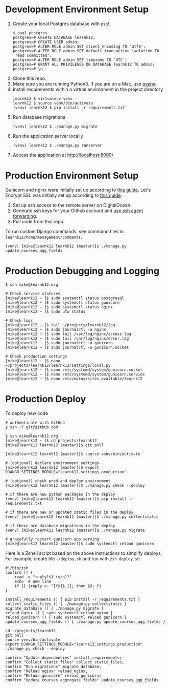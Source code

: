 
# Development Environment Setup
1. Create your local Postgres database with `psql`
	```
	$ psql postgres
	postgres=# CREATE DATABASE learnk12;
	postgres=# CREATE USER admin;
	postgres=# ALTER ROLE admin SET client_encoding TO 'utf8';
	postgres=# ALTER ROLE admin SET default_transaction_isolation TO 'read committed';
	postgres=# ALTER ROLE admin SET timezone TO 'UTC';
	postgres=# GRANT ALL PRIVILEGES ON DATABASE learnk12 TO admin;
	postgres=# \q
	```
2. Clone this repo.
3. Make sure you are running Python3. If you are on a Mac, use [pyenv](https://github.com/pyenv/pyenv).
4. Install requirements within a virtual environment in the project directory
	```
	learnk12 $ virtualenv venv
	learnk12 $ source venv/bin/activate
	(venv) learnk12 $ pip install -r requirements.txt
	```
5. Run database migrations
	```
	(venv) learnk12 $ ./manage.py migrate
	```
6. Run the application server locally
	```
	(venv) learnk12 $ ./manage.py runserver
	```
7. Access the application at [http://localhost:8000/](http://localhost:8000/)

# Production Environment Setup
Gunicorn and nginx were initially set up according to [this guide](https://www.digitalocean.com/community/tutorials/how-to-set-up-django-with-postgres-nginx-and-gunicorn-on-ubuntu-18-04).
Let's Encrypt SSL was initially set up according to [this guide](https://www.digitalocean.com/community/tutorials/how-to-secure-nginx-with-let-s-encrypt-on-ubuntu-18-04).

1. Set up ssh access to the remote server on DigitalOcean.
2. Generate ssh keys for your Github account and [use ssh agent forwarding](https://developer.github.com/v3/guides/using-ssh-agent-forwarding/).
3. Pull code from this repo.

To run custom Django commands, see command files in `learnk12/home/management/commands`.
```
(venv) [mike@learnk12 learnk12 (master)]$ ./manage.py update_courses_agg_fields
```

# Production Debugging and Logging
```
$ ssh mike@learnk12.org

# Check service statuses
[mike@learnk12 ~ ]$ sudo systemctl status postgresql
[mike@learnk12 ~ ]$ sudo systemctl status gunicorn
[mike@learnk12 ~ ]$ sudo systemctl status nginx
[mike@learnk12 ~ ]$ sudo ufw status

# Check logs
[mike@learnk12 ~ ]$ tail ~/projects/learnk12/log
[mike@learnk12 ~ ]$ sudo journalctl -u nginx
[mike@learnk12 ~ ]$ sudo tail /var/log/nginx/access.log
[mike@learnk12 ~ ]$ sudo tail /var/log/nginx/error.log
[mike@learnk12 ~ ]$ sudo journalctl -u gunicorn
[mike@learnk12 ~ ]$ sudo journalctl -u gunicorn.socket

# Check production settings
[mike@learnk12 ~ ]$ nano ~/projects/learnk12/learnk12/settings/local.py
[mike@learnk12 ~ ]$ nano /etc/systemd/system/gunicorn.socket
[mike@learnk12 ~ ]$ nano /etc/systemd/system/gunicorn.service
[mike@learnk12 ~ ]$ nano /etc/nginx/sites-available/learnk12
```

# Production Deploy
To deploy new code
```
# authenticate with GitHub
$ ssh -T git@github.com

$ ssh mike@learnk12.org
[mike@learnk12 ~ ]$ cd projects/learnk12
[mike@learnk12 learnk12 (master)]$ git pull

[mike@learnk12 learnk12 (master)]$ source venv/bin/activate

# (optional) declare environment settings
[mike@learnk12 learnk12 (master)]$ export DJANGO_SETTINGS_MODULE="learnk12.settings.production"

# (optional) check prod and deploy environment
[mike@learnk12 learnk12 (master)]$ ./manage.py check --deploy 

# if there are new python packages in the deploy 
(venv) [mike@learnk12 learnk12 (master)]$ pip install -r requirements.txt

# if there are new or updated static files in the deploy 
(venv) [mike@learnk12 learnk12 (master)]$ ./manage.py collectstatic

# if there are database migrations in the deploy
(venv) [mike@learnk12 learnk12 (master)]$ ./manage.py migrate

# gracefully restart gunicorn app serving
[mike@learnk12 learnk12 (master)]$ sudo systemctl reload gunicorn
```

Here is a Zshell script based on the above instructions to simplify deploys.
For example, create file `~/deploy.sh` and run with `zsh deploy.sh`.
```
#!/bin/zsh
confirm () {
    read -q "reply?$1 (y/n)?"
    echo  # new line
    if [[ $reply =~ ^[Yy]$ ]]; then $2; fi
}

install_requirements () { pip install -r requirements.txt }
collect_static_files () { ./manage.py collectstatic }
migrate_database () { ./manage.py migrate }
reload_nginx () { sudo systemctl reload nginx }
reload_gunicorn () { sudo systemctl reload gunicorn }
update_courses_agg_fields () { ./manage.py update_courses_agg_fields }

cd ~/projects/learnk12
git pull
source venv/bin/activate
export DJANGO_SETTINGS_MODULE="learnk12.settings.production"
./manage.py check --deploy

confirm "Update dependencies" install_requirements;
confirm "Collect static files" collect_static_files;
confirm "Run migrations" migrate_database;
confirm "Reload nginx" reload_nginx;
confirm "Reload gunicorn" reload_gunicorn;
confirm "Update courses aggregate fields" update_courses_agg_fields
```
